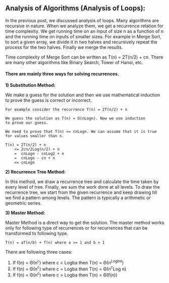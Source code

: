 ## Analysis of Algorithms (Analysis of Loops):

In the previous post, we discussed analysis of loops. Many algorithms are recursive in nature. When we analyze them, we get a recurrence relation for time complexity. We get running time on an input of size n as a function of n and the running time on inputs of smaller sizes. For example in Merge Sort, to sort a given array, we divide it in two halves and recursively repeat the process for the two halves. Finally we merge the results. 

Time complexity of Merge Sort can be written as T(n) = 2T(n/2) + cn. There are many other algorithms like Binary Search, Tower of Hanoi, etc.


#### **There are mainly three ways for solving recurrences.**

**1) Substitution Method:** 
   
We make a guess for the solution and then we use mathematical induction to prove the guess is correct or incorrect.

    For example consider the recurrence T(n) = 2T(n/2) + n

    We guess the solution as T(n) = O(nLogn). Now we use induction
    to prove our guess.

    We need to prove that T(n) <= cnLogn. We can assume that it is true
    for values smaller than n.

    T(n) = 2T(n/2) + n
        <= 2cn/2Log(n/2) + n
        =  cnLogn - cnLog2 + n
        =  cnLogn - cn + n
        <= cnLogn

**2) Recurrence Tree Method:**

In this method, we draw a recurrence tree and calculate the time taken by every level of tree. Finally, we sum the work done at all levels. To draw the recurrence tree, we start from the given recurrence and keep drawing till we find a pattern among levels. The pattern is typically a arithmetic or geometric series.

**3) Master Method:**

Master Method is a direct way to get the solution. The master method works only for following type of recurrences or for recurrences that can be transformed to following type.

    T(n) = aT(n/b) + f(n) where a >= 1 and b > 1

There are following three cases:
1. If f(n) = Θ(n$^{c}$) where c < Logba then T(n) = Θ(n$^{Logba}$)
2. If f(n) = Θ(n$^{c}$) where c = Logba then T(n) = Θ(n$^{c}$Log n)
3. If f(n) = Θ(n$^{c}$) where c > Logba then T(n) = Θ(f(n))